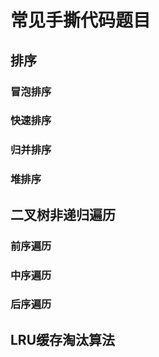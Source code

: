 # 常见手撕代码题目

## 排序

### 冒泡排序

### 快速排序

### 归并排序

### 堆排序

## 二叉树非递归遍历

### 前序遍历

### 中序遍历

### 后序遍历

## LRU缓存淘汰算法


